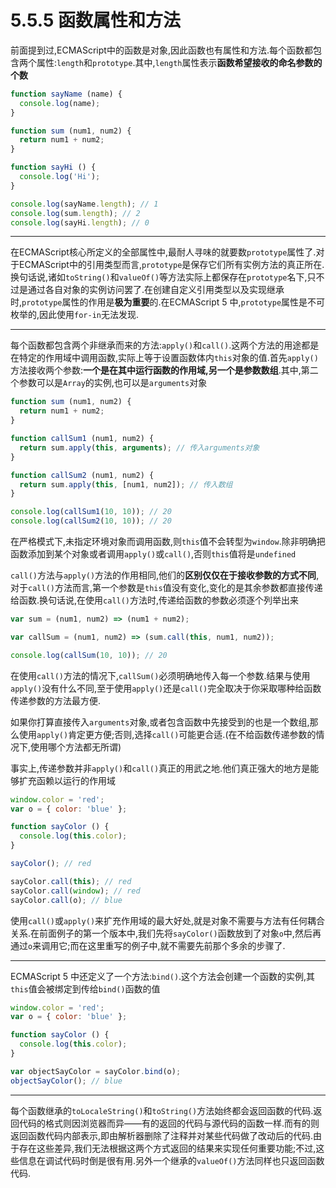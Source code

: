 # 5.5.5 函数属性和方法

前面提到过,ECMAScript中的函数是对象,因此函数也有属性和方法.每个函数都包含两个属性:`length`和`prototype`.其中,`length`属性表示**函数希望接收的命名参数的个数**

``` js .line-numbers
function sayName (name) {
  console.log(name);
}

function sum (num1, num2) {
  return num1 + num2;
}

function sayHi () {
  console.log('Hi');
}

console.log(sayName.length); // 1
console.log(sum.length); // 2
console.log(sayHi.length); // 0
```

---

在ECMAScript核心所定义的全部属性中,最耐人寻味的就要数`prototype`属性了.对于ECMAScript中的引用类型而言,`prototype`是保存它们所有实例方法的真正所在.换句话说,诸如`toString()`和`valueOf()`等方法实际上都保存在`prototype`名下,只不过是通过各自对象的实例访问罢了.在创建自定义引用类型以及实现继承时,`prototype`属性的作用是**极为重要**的.在ECMAScript 5 中,`prototype`属性是不可枚举的,因此使用`for-in`无法发现.

---

每个函数都包含两个非继承而来的方法:`apply()`和`call()`.这两个方法的用途都是在特定的作用域中调用函数,实际上等于设置函数体内`this`对象的值.首先`apply()`方法接收两个参数:**一个是在其中运行函数的作用域,另一个是参数数组**.其中,第二个参数可以是`Array`的实例,也可以是`arguments`对象

``` js .line-numbers
function sum (num1, num2) {
  return num1 + num2;
}

function callSum1 (num1, num2) {
  return sum.apply(this, arguments); // 传入arguments对象
}

function callSum2 (num1, num2) {
  return sum.apply(this, [num1, num2]); // 传入数组
}

console.log(callSum1(10, 10)); // 20
console.log(callSum2(10, 10)); // 20
```

在严格模式下,未指定环境对象而调用函数,则`this`值不会转型为`window`.除非明确把函数添加到某个对象或者调用`apply()`或`call()`,否则`this`值将是`undefined`

`call()`方法与`apply()`方法的作用相同,他们的**区别仅仅在于接收参数的方式不同**,对于`call()`方法而言,第一个参数是`this`值没有变化,变化的是其余参数都直接传递给函数.换句话说,在使用`call()`方法时,传递给函数的参数必须逐个列举出来

``` js .line-numbers
var sum = (num1, num2) => (num1 + num2);

var callSum = (num1, num2) => (sum.call(this, num1, num2));

console.log(callSum(10, 10)); // 20
```

在使用`call()`方法的情况下,`callSum()`必须明确地传入每一个参数.结果与使用`apply()`没有什么不同,至于使用`apply()`还是`call()`完全取决于你采取哪种给函数传递参数的方法最方便.

如果你打算直接传入`arguments`对象,或者包含函数中先接受到的也是一个数组,那么使用`apply()`肯定更方便;否则,选择`call()`可能更合适.(在不给函数传递参数的情况下,使用哪个方法都无所谓)

事实上,传递参数并非`apply()`和`call()`真正的用武之地.他们真正强大的地方是能够扩充函赖以运行的作用域

``` js .line-numbers
window.color = 'red';
var o = { color: 'blue' };

function sayColor () {
  console.log(this.color);
}

sayColor(); // red

sayColor.call(this); // red
sayColor.call(window); // red
sayColor.call(o); // blue
```

使用`call()`或`apply()`来扩充作用域的最大好处,就是对象不需要与方法有任何耦合关系.在前面例子的第一个版本中,我们先将`sayColor()`函数放到了对象`o`中,然后再通过`o`来调用它;而在这里重写的例子中,就不需要先前那个多余的步骤了.

---

ECMAScript 5 中还定义了一个方法:`bind()`.这个方法会创建一个函数的实例,其`this`值会被绑定到传给`bind()`函数的值

``` js .line-numbers
window.color = 'red';
var o = { color: 'blue' };

function sayColor () {
  console.log(this.color);
}

var objectSayColor = sayColor.bind(o);
objectSayColor(); // blue
```

---

每个函数继承的`toLocaleString()`和`toString()`方法始终都会返回函数的代码.返回代码的格式则因浏览器而异——有的返回的代码与源代码的函数一样.而有的则返回函数代码内部表示,即由解析器删除了注释并对某些代码做了改动后的代码.由于存在这些差异,我们无法根据这两个方式返回的结果来实现任何重要功能;不过,这些信息在调试代码时倒是很有用.另外一个继承的`valueOf()`方法同样也只返回函数代码.
